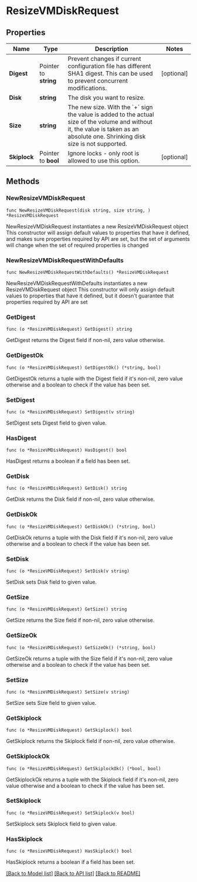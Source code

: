 # ResizeVMDiskRequest

## Properties

Name | Type | Description | Notes
------------ | ------------- | ------------- | -------------
**Digest** | Pointer to **string** | Prevent changes if current configuration file has different SHA1 digest. This can be used to prevent concurrent modifications. | [optional] 
**Disk** | **string** | The disk you want to resize. | 
**Size** | **string** | The new size. With the &#x60;+&#x60; sign the value is added to the actual size of the volume and without it, the value is taken as an absolute one. Shrinking disk size is not supported. | 
**Skiplock** | Pointer to **bool** | Ignore locks - only root is allowed to use this option. | [optional] 

## Methods

### NewResizeVMDiskRequest

`func NewResizeVMDiskRequest(disk string, size string, ) *ResizeVMDiskRequest`

NewResizeVMDiskRequest instantiates a new ResizeVMDiskRequest object
This constructor will assign default values to properties that have it defined,
and makes sure properties required by API are set, but the set of arguments
will change when the set of required properties is changed

### NewResizeVMDiskRequestWithDefaults

`func NewResizeVMDiskRequestWithDefaults() *ResizeVMDiskRequest`

NewResizeVMDiskRequestWithDefaults instantiates a new ResizeVMDiskRequest object
This constructor will only assign default values to properties that have it defined,
but it doesn't guarantee that properties required by API are set

### GetDigest

`func (o *ResizeVMDiskRequest) GetDigest() string`

GetDigest returns the Digest field if non-nil, zero value otherwise.

### GetDigestOk

`func (o *ResizeVMDiskRequest) GetDigestOk() (*string, bool)`

GetDigestOk returns a tuple with the Digest field if it's non-nil, zero value otherwise
and a boolean to check if the value has been set.

### SetDigest

`func (o *ResizeVMDiskRequest) SetDigest(v string)`

SetDigest sets Digest field to given value.

### HasDigest

`func (o *ResizeVMDiskRequest) HasDigest() bool`

HasDigest returns a boolean if a field has been set.

### GetDisk

`func (o *ResizeVMDiskRequest) GetDisk() string`

GetDisk returns the Disk field if non-nil, zero value otherwise.

### GetDiskOk

`func (o *ResizeVMDiskRequest) GetDiskOk() (*string, bool)`

GetDiskOk returns a tuple with the Disk field if it's non-nil, zero value otherwise
and a boolean to check if the value has been set.

### SetDisk

`func (o *ResizeVMDiskRequest) SetDisk(v string)`

SetDisk sets Disk field to given value.


### GetSize

`func (o *ResizeVMDiskRequest) GetSize() string`

GetSize returns the Size field if non-nil, zero value otherwise.

### GetSizeOk

`func (o *ResizeVMDiskRequest) GetSizeOk() (*string, bool)`

GetSizeOk returns a tuple with the Size field if it's non-nil, zero value otherwise
and a boolean to check if the value has been set.

### SetSize

`func (o *ResizeVMDiskRequest) SetSize(v string)`

SetSize sets Size field to given value.


### GetSkiplock

`func (o *ResizeVMDiskRequest) GetSkiplock() bool`

GetSkiplock returns the Skiplock field if non-nil, zero value otherwise.

### GetSkiplockOk

`func (o *ResizeVMDiskRequest) GetSkiplockOk() (*bool, bool)`

GetSkiplockOk returns a tuple with the Skiplock field if it's non-nil, zero value otherwise
and a boolean to check if the value has been set.

### SetSkiplock

`func (o *ResizeVMDiskRequest) SetSkiplock(v bool)`

SetSkiplock sets Skiplock field to given value.

### HasSkiplock

`func (o *ResizeVMDiskRequest) HasSkiplock() bool`

HasSkiplock returns a boolean if a field has been set.


[[Back to Model list]](../README.md#documentation-for-models) [[Back to API list]](../README.md#documentation-for-api-endpoints) [[Back to README]](../README.md)


